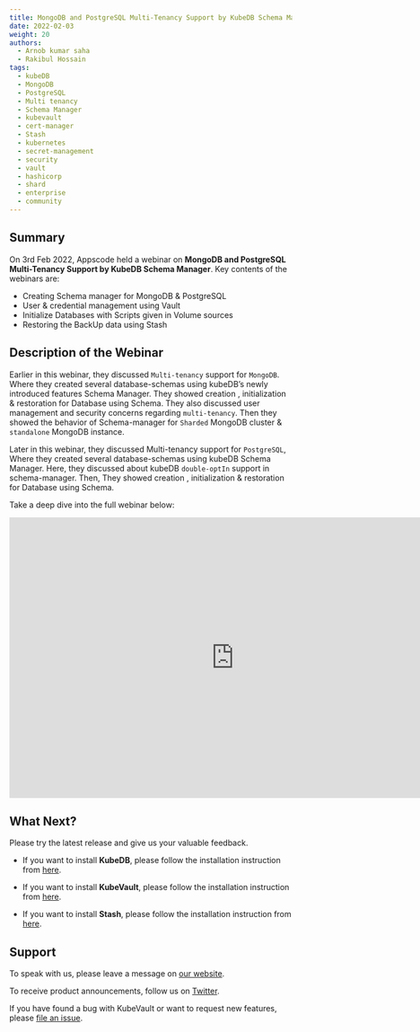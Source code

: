 ```yaml
---
title: MongoDB and PostgreSQL Multi-Tenancy Support by KubeDB Schema Manager
date: 2022-02-03
weight: 20
authors:
  - Arnob kumar saha
  - Rakibul Hossain
tags:
  - kubeDB
  - MongoDB
  - PostgreSQL
  - Multi tenancy
  - Schema Manager
  - kubevault
  - cert-manager
  - Stash
  - kubernetes
  - secret-management
  - security
  - vault
  - hashicorp
  - shard
  - enterprise
  - community
---
```


## Summary

On 3rd Feb 2022, Appscode held a webinar on **MongoDB and PostgreSQL Multi-Tenancy Support by KubeDB Schema Manager**. Key contents of the webinars are:
-  Creating Schema manager for MongoDB & PostgreSQL
-  User & credential management using Vault
-  Initialize Databases with Scripts given in Volume sources
-  Restoring the BackUp data using Stash



## Description of the Webinar

Earlier in this webinar, they discussed `Multi-tenancy` support for `MongoDB`. Where they created several database-schemas using kubeDB’s newly introduced features Schema Manager. They showed creation , initialization & restoration for Database using Schema. 
They also discussed user management and security concerns regarding `multi-tenancy`.
Then they showed the behavior of Schema-manager for `Sharded` MongoDB cluster & `standalone` MongoDB instance.

Later in this webinar, they discussed Multi-tenancy support for `PostgreSQL`, Where they created several database-schemas using kubeDB Schema Manager. Here, they discussed about kubeDB `double-optIn` support in schema-manager. Then, They showed creation , initialization & restoration for Database using Schema. 



  Take a deep dive into the full webinar below:

<iframe width="800" height="500" src="https://www.youtube.com/watch?v=_rVS3oe1usA" title="YouTube video player" frameborder="0" allow="accelerometer; autoplay; clipboard-write; encrypted-media; gyroscope; picture-in-picture" allowfullscreen></iframe>

## What Next?

Please try the latest release and give us your valuable feedback.

* If you want to install **KubeDB**, please follow the installation instruction from [here](https://kubedb.com/docs/v2021.12.21/welcome/).

* If you want to install **KubeVault**, please follow the installation instruction from [here](https://kubevault.com/docs/v2022.01.11/setup/).
 
* If you want to install **Stash**, please follow the installation instruction from [here](https://stash.run/docs/v2021.11.24/setup/).



## Support

To speak with us, please leave a message on [our website](https://appscode.com/contact/).

To receive product announcements, follow us on [Twitter](https://twitter.com/KubeVault).

If you have found a bug with KubeVault or want to request new features, please [file an issue](https://github.com/kubevault/project/issues/new).
